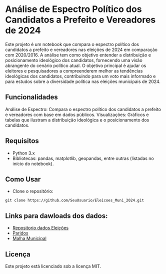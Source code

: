 # Análise de Espectro Político dos Candidatos a Prefeito e Vereadores de 2024
Este projeto é um notebook que compara o espectro político dos candidatos a prefeito e vereadores nas eleições de 2024 em comparação com 2020/2016. A análise tem como objetivo entender a distribuição e posicionamento ideológico dos candidatos, fornecendo uma visão abrangente do cenário político atual. O objetivo principal é ajudar os eleitores e pesquisadores a compreenderem melhor as tendências ideológicas dos candidatos, contribuindo para um voto mais informado e para estudos sobre a diversidade política nas eleições municipais de 2024.

## Funcionalidades
Análise de Espectro: Compara o espectro político dos candidatos a prefeito e vereadores com base em dados públicos.
Visualizações: Gráficos e tabelas que ilustram a distribuição ideológica e o posicionamento dos candidatos.

## Requisitos
* Python 3.x
* Bibliotecas: pandas, matplotlib, geopandas, entre outras (listadas no início do notebook).

## Como Usar

* Clone o repositório:
~~~~
git clone https://github.com/SeuUsuario/Eleicoes_Muni_2024.git
~~~~

## Links para dawloads dos dados:

* [Repositorio dados Eleições](https://dadosabertos.tse.jus.br/dataset/?tags=Ano+2024)
* [Paridos](https://github.com/programacaodinamica/analise-dados/blob/master/dados/partidos2024.csv)
* [Malha Municipal](https://www.ibge.gov.br/geociencias/organizacao-do-territorio/malhas-territoriais/15774-malhas.html?edicao=36516&t=acesso-ao-produto)

## Licença
Este projeto está licenciado sob a licença MIT.
